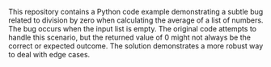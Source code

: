 This repository contains a Python code example demonstrating a subtle bug related to division by zero when calculating the average of a list of numbers. The bug occurs when the input list is empty.  The original code attempts to handle this scenario, but the returned value of 0 might not always be the correct or expected outcome.  The solution demonstrates a more robust way to deal with edge cases. 